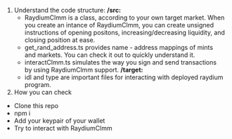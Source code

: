 1. Understand the code structure: 
**/src:**
    * RaydiumClmm is a class, according to your own target market. When you create an intance of RaydiumClmm, you can create unsigned instructions of opening positons, increasing/decreasing liquidity, and closing position at ease.
    * get_rand_address.ts provides name - address mappings of mints and markets. You can check it out to quickly understand it.
    * interactClmm.ts simulates the way you sign and send transactions by using RaydiumClmm support.
**/target:**
    * idl and type are important files for interacting with deployed raydium program.
2. How you can check 
* Clone this repo
* npm i
* Add your keypair of your wallet
* Try to interact with RaydiumClmm

